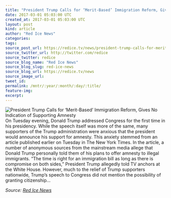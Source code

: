 ```yaml
---
title: "President Trump Calls for ‘Merit-Based’ Immigration Reform, Gives No Indication of Supporting Amnesty"
date: 2017-03-01 05:03:00 UTC
created_at: 2017-03-01 05:03:00 UTC
layout: post
kind: article
author: "Red Ice News"
categories: 
tags: 
source_post_url: https://redice.tv/news/president-trump-calls-for-merit-based-immigration-reform-gives-no-indication-of-supporting-amnesty
source_twitter_url: http://twitter.com/redice
source_twitter: redice
source_blog_name: "Red Ice News"
source_blog_slug: red-ice-news
source_blog_url: https://redice.tv/news
source_image_url: 
tweet_id:
permalink: /mntr/:year/:month/:day/:title/
feature-img: 
excerpt:
---
```

<img align="left" alt="President Trump Calls for ‘Merit-Based’ Immigration Reform, Gives No Indication of Supporting Amnesty" src="https://rdice.net/a/c/n/17/03010558-asdf01.9cd7b47f.jpg"> On Tuesday evening, Donald Trump addressed Congress for the first time in his presidency. While the speech itself was more of the same, many supporters of the Trump administration were anxious that the president would announce his support for amnesty. This anxiety stemmed from an article published earlier on Tuesday in The New York Times. In the article, a number of anonymous sources from the mainstream media allege that Donald Trump personally told them of his plans to offer amnesty to illegal immigrants. “The time is right for an immigration bill as long as there is compromise on both sides,” President Trump allegedly told TV anchors at the White House. However, much to the relief of Trump supporters nationwide, Trump’s speech to Congress did not mention the possibility of granting citizenship…<div class="">
    <i>Source: <a href="https://redice.tv/news">Red Ice News</a></i>
</div>
